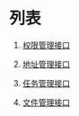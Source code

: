 # 列表

1. [权限管理接口](01.权限管理接口/ReadMe.md)

2. [地址管理接口](02.地址管理接口/ReadMe.md)

3. [任务管理接口](03.任务管理接口/ReadMe.md)

4. [文件管理接口](04.文件管理接口/ReadMe.md)